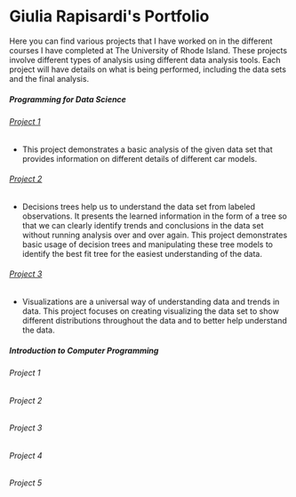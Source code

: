 # Giulia Rapisardi's Portfolio

Here you can find various projects that I have worked on in the different courses I have completed at 
The University of Rhode Island. These projects involve different types of analysis using different data analysis
tools. Each project will have details on what is being performed, including the data sets and the final analysis. 


##### Programming for Data Science

###### [Project 1](https://github.com/giuliarapisardi/Portfolio/blob/master/Notebooks/CSC%20310/Lab%202%20-%20Data%20Set%20Analysis%20(1).ipynb)
- This project demonstrates a basic analysis of the given data set that provides information on different details of different car models. 

###### [Project 2](https://github.com/giuliarapisardi/Portfolio/blob/master/Notebooks/CSC%20310/Lab%203%20-%20Decision%20Trees%20(1).ipynb)
- Decisions trees help us to understand the data set from labeled observations. It presents the learned information in the form of a tree so that we can clearly identify trends and conclusions in the data set without running analysis over and over again. This project demonstrates basic usage of decision trees and manipulating these tree models to identify the best fit tree for the easiest understanding of the data. 

###### [Project 3](https://github.com/giuliarapisardi/Portfolio/blob/master/Notebooks/CSC%20310/Lab%204%20-%20Visualizations%20(1).ipynb)
- Visualizations are a universal way of understanding data and trends in data. This project focuses on creating visualizing the data set to show different distributions throughout the data and to better help understand the data.


##### Introduction to Computer Programming

###### Project 1

###### Project 2

###### Project 3

###### Project 4

###### Project 5


